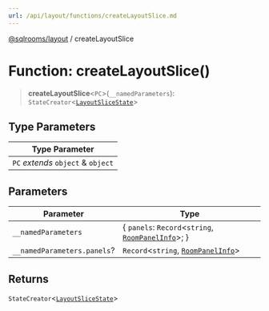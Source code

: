 ```yaml
---
url: /api/layout/functions/createLayoutSlice.md
---
```

[@sqlrooms/layout](../index.md) / createLayoutSlice

# Function: createLayoutSlice()

> **createLayoutSlice**<`PC`>(`__namedParameters`): `StateCreator`<[`LayoutSliceState`](../type-aliases/LayoutSliceState.md)>

## Type Parameters

| Type Parameter |
| ------ |
| `PC` *extends* `object` & `object` |

## Parameters

| Parameter | Type |
| ------ | ------ |
| `__namedParameters` | { `panels`: `Record`<`string`, [`RoomPanelInfo`](../type-aliases/RoomPanelInfo.md)>; } |
| `__namedParameters.panels`? | `Record`<`string`, [`RoomPanelInfo`](../type-aliases/RoomPanelInfo.md)> |

## Returns

`StateCreator`<[`LayoutSliceState`](../type-aliases/LayoutSliceState.md)>
